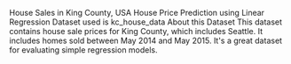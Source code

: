 House Sales in King County, USA
House Price Prediction using Linear Regression
Dataset used is kc_house_data
About this Dataset
This dataset contains house sale prices for King County, which includes Seattle. It includes homes sold between May 2014 and May 2015.
It's a great dataset for evaluating simple regression models.

